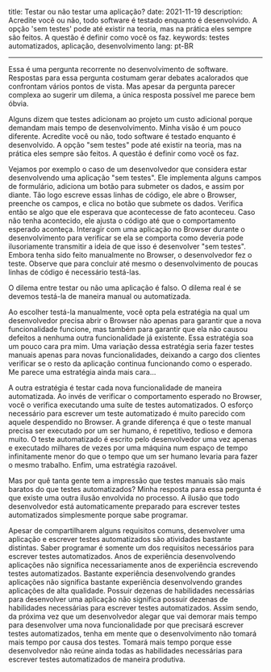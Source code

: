 title: Testar ou não testar uma aplicação?
date: 2021-11-19
description: Acredite você ou não, todo software é testado enquanto é desenvolvido. A opção 'sem testes' pode até existir na teoria, mas na prática eles sempre são feitos. A questão é definir como você os faz.
keywords: testes automatizados, aplicação, desenvolvimento
lang: pt-BR

---

Essa é uma pergunta recorrente no desenvolvimento de software. Respostas para essa pergunta costumam gerar debates acalorados que confrontam vários pontos de vista. Mas apesar da pergunta parecer complexa ao sugerir um dilema, a única resposta possível me parece bem óbvia.

Alguns dizem que testes adicionam ao projeto um custo adicional porque demandam mais tempo de desenvolvimento. Minha visão é um pouco diferente. Acredite você ou não, todo software é testado enquanto é desenvolvido. A opção "sem testes" pode até existir na teoria, mas na prática eles sempre são feitos. A questão é definir como você os faz.

Vejamos por exemplo o caso de um desenvolvedor que considera estar desenvolvendo uma aplicação "sem testes". Ele implementa alguns campos de formulário, adiciona um botão para submeter os dados, e assim por diante. Tão logo escreve essas linhas de código, ele abre o Browser, preenche os campos, e clica no botão que submete os dados. Verifica então se algo que ele esperava que acontecesse de fato aconteceu. Caso não tenha acontecido, ele ajusta o código até que o comportamento esperado aconteça. Interagir com uma aplicação no Browser durante o desenvolvimento para verificar se ela se comporta como deveria pode ilusoriamente transmitir a ideia de que isso é desenvolver "sem testes". Embora tenha sido feito manualmente no Browser, o desenvolvedor fez o teste. Observe que para concluir até mesmo o desenvolvimento de poucas linhas de código é necessário testá-las.

O dilema entre testar ou não uma aplicação é falso. O dilema real é se devemos testá-la de maneira manual ou automatizada.

Ao escolher testá-la manualmente, você opta pela estratégia na qual um desenvolvedor precisa abrir o Browser não apenas para garantir que a nova funcionalidade funcione, mas também para garantir que ela não causou defeitos a nenhuma outra funcionalidade já existente. Essa estratégia soa um pouco cara pra mim. Uma variação dessa estratégia seria fazer testes manuais apenas para novas funcionalidades, deixando a cargo dos clientes verificar se o resto da aplicação continua funcionando como o esperado. Me parece uma estratégia ainda mais cara…

A outra estratégia é testar cada nova funcionalidade de maneira automatizada. Ao invés de verificar o comportamento esperado no Browser, você o verifica executando uma suíte de testes automatizados. O esforço necessário para escrever um teste automatizado é muito parecido com aquele despendido no Browser. A grande diferença é que o teste manual precisa ser executado por um ser humano, é repetitivo, tedioso e demora muito. O teste automatizado é escrito pelo desenvolvedor uma vez apenas e executado milhares de vezes por uma máquina num espaço de tempo infinitamente menor do que o tempo que um ser humano levaria para fazer o mesmo trabalho. Enfim, uma estratégia razoável.

Mas por quê tanta gente tem a impressão que testes manuais são mais baratos do que testes automatizados? Minha resposta para essa pergunta é que existe uma outra ilusão envolvida no processo. A ilusão que todo desenvolvedor está automaticamente preparado para escrever testes automatizados simplesmente porque sabe programar.

Apesar de compartilharem alguns requisitos comuns, desenvolver uma aplicação e escrever testes automatizados são atividades bastante distintas. Saber programar é somente um dos requisitos necessários para escrever testes automatizados. Anos de experiência desenvolvendo aplicações não significa necessariamente anos de experiência escrevendo testes automatizados. Bastante experiência desenvolvendo grandes aplicações não significa bastante experiência desenvolvendo grandes aplicações de alta qualidade. Possuir dezenas de habilidades necessárias para desenvolver uma aplicação não significa possuir dezenas de habilidades necessárias para escrever testes automatizados. Assim sendo, da próxima vez que um desenvolvedor alegar que vai demorar mais tempo para desenvolver uma nova funcionalidade por que precisará escrever testes automatizados, tenha em mente que o desenvolvimento não tomará mais tempo por causa dos testes. Tomará mais tempo porque esse desenvolvedor não reúne ainda todas as habilidades necessárias para escrever testes automatizados de maneira produtiva.
